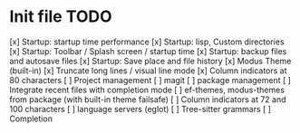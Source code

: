 # Init file TODO

[x] Startup: startup time performance
[x] Startup: lisp, Custom directories
[x] Startup: Toolbar / Splash screen / startup time
[x] Startup: backup files and autosave files
[x] Startup: Save place and file history
[x] Modus Theme (built-in)
[x] Truncate long lines / visual line mode
[x] Column indicators at 80 characters
[ ] Project management
[ ] magit
[ ] package management
[ ] Integrate recent files with completion mode
[ ] ef-themes, modus-themes from package (with built-in theme failsafe)
[ ] Column indicators at 72 and 100 characters
[ ] language servers (eglot)
[ ] Tree-sitter grammars
[ ] Completion

